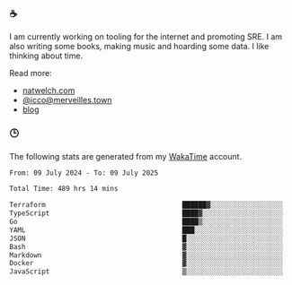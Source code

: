 ### ☕

I am currently working on tooling for the internet and promoting SRE. I am also writing some books, making music and hoarding some data. I like thinking about time.

Read more:

 - [natwelch.com](https://natwelch.com)
 - [@icco@merveilles.town](https://merveilles.town/@icco)
 - [blog](https://writing.natwelch.com)

### 🕒

The following stats are generated from my [WakaTime](https://wakatime.com/@icco) account.

<!--START_SECTION:waka-->

```txt
From: 09 July 2024 - To: 09 July 2025

Total Time: 489 hrs 14 mins

Terraform                                  ██████▓░░░░░░░░░░░░░░░░░░   26.59 %
TypeScript                                 ████▓░░░░░░░░░░░░░░░░░░░░   18.21 %
Go                                         ████▒░░░░░░░░░░░░░░░░░░░░   17.27 %
YAML                                       ███░░░░░░░░░░░░░░░░░░░░░░   11.52 %
JSON                                       █░░░░░░░░░░░░░░░░░░░░░░░░   04.08 %
Bash                                       ▓░░░░░░░░░░░░░░░░░░░░░░░░   03.15 %
Markdown                                   ▓░░░░░░░░░░░░░░░░░░░░░░░░   02.82 %
Docker                                     ▓░░░░░░░░░░░░░░░░░░░░░░░░   02.53 %
JavaScript                                 ▒░░░░░░░░░░░░░░░░░░░░░░░░   01.76 %
```

<!--END_SECTION:waka-->
